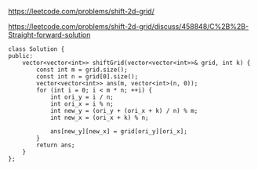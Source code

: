 https://leetcode.com/problems/shift-2d-grid/

https://leetcode.com/problems/shift-2d-grid/discuss/458848/C%2B%2B-Straight-forward-solution

```
class Solution {
public:
    vector<vector<int>> shiftGrid(vector<vector<int>>& grid, int k) {
        const int m = grid.size();
        const int n = grid[0].size();
        vector<vector<int>> ans(m, vector<int>(n, 0));
        for (int i = 0; i < m * n; ++i) {
            int ori_y = i / n;
            int ori_x = i % n;
            int new_y = (ori_y + (ori_x + k) / n) % m;
            int new_x = (ori_x + k) % n;
            
            ans[new_y][new_x] = grid[ori_y][ori_x];
        }
        return ans;
    }
};
```
